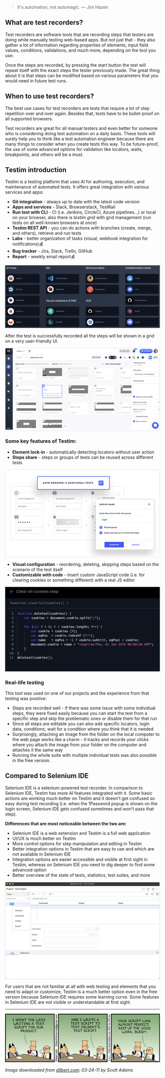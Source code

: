 > It's automation, not automagic. — Jim Hazen

## What are test recorders?

Test recorders are software tools that are recording steps that testers are doing while manually testing web-based apps. But not just that - they also gather a lot of information regarding properties of elements, input field values, conditions, validations, and much more, depending on the tool you use.

Once the steps are recorded, by pressing the start button the test will repeat itself with the exact steps the tester previously made. The great thing about it is that steps can be modified based on various parameters that you would need in future test runs.

## When to use test recorders?

The best use cases for test recorders are tests that require a lot of step repetition over and over again. Besides that, tests have to be bullet-proof on all supported browsers.

Test recorders are great for all manual testers and even better for someone who is considering doing test automation on a daily basis. These tools will surely help you to think like a test automation engineer because there are many things to consider 
when you create tests this way. To be future-proof, the use of some advanced options for validation like locators, waits, breakpoints, and others will be a must.

## Testim introduction

Testim is a testing platform that uses AI for authoring, execution, and maintenance of automated tests. It offers great integration with various services and apps:

- **Git integration** - always up to date with the latest code version
- **Apps and services** - Slack, Browserstack, TestRail
- **Run test with CLI** - CI (i.e. Jenkins, CircleCI, Azure pipelines…) or local on your browser, also there is *testim grid* with grid management (run tests on all well-known browsers at once)
- **Testim REST API** - you can do actions with branches (create, merge, and others), retrieve and run tests
- **Labs** - better organization of tasks (visual, webhook integration for notifications)💰
- **Bug tracker** - Jira, Slack, Trello, GitHub
- **Report** - weekly email report💰 

![test_recorders1](/img/test_recorders1.png)

After the test is successfully recorded all the steps will be shown in a grid on a very user-friendly UI.

<span style="display:block; border: 1px solid #e0e0e0;">![test_recorders2](/img/test_recorders2.png)</span>

### Some key features of Testim:

- **Element lock-in** - automatically detecting locators without user action
- **Steps share** - steps or groups of tests can be reused across different tests 

<span style="display:block; border: 1px solid #e0e0e0;">![test_recorders3](/img/test_recorders3.png)</span>

- **Visual configuration** - reordering, deleting, skipping steps based on the scenario of the test itself
- **Customizable with code** - insert custom JavaScript code (i.e. for clearing cookies or something different) with a real JS editor


![test_recorders4](/img/test_recorders4.png)

### Real-life testing

This tool was used on one of our projects and the experience from that testing was positive:

- Steps are recorded well - if there was some issue with some individual steps, they were fixed easily because you can start the test from a specific step and skip the problematic ones or disable them for that run
- Since all steps are editable you can also add specific locators, login data, conditions, wait for a condition where you think that it is needed
- Surprisingly, attaching an image from the folder on the local computer to the web page works like a charm - it tracks and records your clicks where you attach the image from your folder on the computer and attaches it the same way
- Running the whole suite with multiple individual tests was also possible in the free version.

## Compared to Selenium IDE

Selenium IDE is a selenium-powered test recorder. In comparison to Selenium IDE, Testim has more AI features integrated with it. Some basic actions are working much better on Testim and it doesn't get confused so easy during test recording (i.e. when the 1Password popup is shown on the login screen, Selenium IDE gets confused sometimes and won't pass that step).

**Differences that are most noticeable between the two are:**

- Selenium IDE is a web extension and Testim is a full web application
- UI/UX is much better on Testim
- More control options for step manipulation and editing in Testim
- Better integration options in Testim that are easy to use and which are not available in Selenium IDE
- Integration options are easier accessible and visible at first sight in Testim, whereas on Selenium IDE you need to dig deeper to find some advanced option
- Better overview of the state of tests, statistics, test suites, and more

<span style="display:block; border: 1px solid #e0e0e0;">![test_recorders5](/img/test_recorders5.png)</span>

For users that are not familiar at all with web testing and elements that you need to adapt or customize, Testim is a much better option even in the free version because Selenium IDE requires some learning curve. Some features in Selenium IDE are not visible or understandable at first sight.


---


![dilbert_test_recorders_article](/img/dilbert_test_recorders_article.gif)

*Image downloaded from [dilbert.com](https://dilbert.com/strip/2011-03-24): 03-24-11 by Scott Adams*
